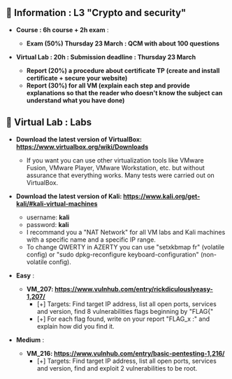 ## 📢 Information : L3 "Crypto and security"

* **Course : 6h course + 2h exam** : 
    * **Exam (50%) Thursday 23 March : QCM with about 100 questions**

* **Virtual Lab : 20h : Submission deadline : Thursday 23 March**
    * **Report (20%) a procedure about certificate TP (create and install certificate + secure your website)**
    * **Report (30%) for all VM (explain each step and provide explanations so that the reader who doesn't know the subject can understand what you have done)**

## 📢 Virtual Lab : Labs

* **Download the latest version of VirtualBox: https://www.virtualbox.org/wiki/Downloads**
    * If you want you can use other virtualization tools like VMware Fusion, VMware Player, VMware Workstation, etc. but without assurance that everything works. 
Many tests were carried out on VirtualBox.

* **Download the latest version of Kali: https://www.kali.org/get-kali/#kali-virtual-machines**
    * username: **kali**
    * password: **kali**
    * I recommand you a "NAT Network" for all VM labs and Kali machines with a specific name and a specific IP range. 
    * To change QWERTY in AZERTY you can use "setxkbmap fr" (volatile config) or "sudo dpkg-reconfigure keyboard-configuration" (non-volatile config).

* **Easy** :
    * **VM_207: https://www.vulnhub.com/entry/rickdiculouslyeasy-1,207/**
        - [+] Targets: Find target IP address, list all open ports, services and version, find 8 vulnerabilities flags beginning by "FLAG{"
        - [+] For each flag found, write on your report "FLAG_x :" and explain how did you find it.
* **Medium** :      
    * **VM_216: https://www.vulnhub.com/entry/basic-pentesting-1,216/**
        - [+] Targets: Find target IP address, list all open ports, services and version, find and exploit 2 vulnerabilities to be root.
